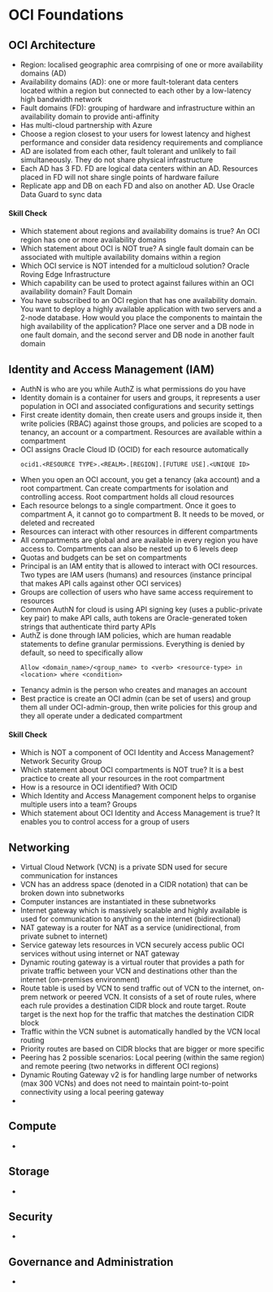 # OCI Foundations

## OCI Architecture
- Region: localised geographic area comrpising of one or more availability domains (AD)
- Availability domains (AD): one or more fault-tolerant data centers located within a region but connected to each other by a low-latency high bandwidth network
- Fault domains (FD): grouping of hardware and infrastructure within an availability domain to provide anti-affinity
- Has multi-cloud partnership with Azure
- Choose a region closest to your users for lowest latency and highest performance and consider data residency requirements and compliance
-  AD are isolated from each other, fault tolerant and unlikely to fail simultaneously. They do not share physical infrastructure
-  Each AD has 3 FD. FD are logical data centers within an AD. Resources placed in FD will not share single points of hardware failure
-  Replicate app and DB on each FD and also on another AD. Use Oracle Data Guard to sync data

#### Skill Check
- Which statement about regions and availability domains is true? An OCI region has one or more availability domains
- Which statement about OCI is NOT true? A single fault domain can be associated with multiple availability domains within a region
- Which OCI service is NOT intended for a multicloud solution? Oracle Roving Edge Infrastructure
- Which capability can be used to protect against failures within an OCI availability domain? Fault Domain
- You have subscribed to an OCI region that has one availability domain. You want to deploy a highly available application with two servers and a 2-node database. How would you place the components to maintain the high availability of the application? Place one server and a DB node in one fault domain, and the second server and DB node in another fault domain



## Identity and Access Management (IAM)
- AuthN is who are you while AuthZ is what permissions do you have
- Identity domain is a container for users and groups, it represents a user population in OCI and associated configurations and security settings
- First create identity domain, then create users and groups inside it, then write policies (RBAC) against those groups, and policies are scoped to a tenancy, an account or a compartment. Resources are available within a compartment
- OCI assigns Oracle Cloud ID (OCID) for each resource automatically
  ```
  ocid1.<RESOURCE TYPE>.<REALM>.[REGION].[FUTURE USE].<UNIQUE ID>
  ```
- When you open an OCI account, you get a tenancy (aka account) and a root compartment. Can create compartments for isolation and controlling access. Root compartment holds all cloud resources
- Each resource belongs to a single compartment. Once it goes to compartment A, it cannot go to compartment B. It needs to be moved, or deleted and recreated
- Resources can interact with other resources in different compartments
- All compartments are global and are available in every region you have access to. Compartments can also be nested up to 6 levels deep
- Quotas and budgets can be set on compartments
- Principal is an IAM entity that is allowed to interact with OCI resources. Two types are IAM users (humans) and resources (instance principal that makes API calls against other OCI services)
- Groups are collection of users who have same access requirement to resources
- Common AuthN for cloud is using API signing key (uses a public-private key pair) to make API calls, auth tokens are Oracle-generated token strings that authenticate third party APIs
- AuthZ is done through IAM policies, which are human readable statements to define granular permissions. Everything is denied by default, so need to specifically allow
  ```
  Allow <domain_name>/<group_name> to <verb> <resource-type> in <location> where <condition>
  ```
- Tenancy admin is the person who creates and manages an account
- Best practice is create an OCI admin (can be set of users) and group them all under OCI-admin-group, then write policies for this group and they all operate under a dedicated compartment


#### Skill Check
- Which is NOT a component of OCI Identity and Access Management? Network Security Group
- Which statement about OCI compartments is NOT true? It is a best practice to create all your resources in the root compartment
- How is a resource in OCI identified? With OCID
- Which Identity and Access Management component helps to organise multiple users into a team? Groups
- Which statement about OCI Identity and Access Management is true? It enables you to control access for a group of users
  


## Networking
- Virtual Cloud Network (VCN) is a private SDN used for secure communication for instances
- VCN has an address space (denoted in a CIDR notation) that can be broken down into subnetworks
- Computer instances are instantiated in these subnetworks
- Internet gateway which is massively scalable and highly available is used for communication to anything on the internet (bidirectional)
- NAT gateway is a router for NAT as a service (unidirectional, from private subnet to internet)
- Service gateway lets resources in VCN securely access public OCI services without using internet or NAT gateway
- Dynamic routing gateway is a virtual router that provides a path for private traffic between your VCN and destinations other than the internet (on-premises environment)
- Route table is used by VCN to send traffic out of VCN to the internet, on-prem network or peered VCN. It consists of a set of route rules, where each rule provides a destination CIDR block and route target. Route target is the next hop for the traffic that matches the destination CIDR block
- Traffic within the VCN subnet is automatically handled by the VCN local routing
- Priority routes are based on CIDR blocks that are bigger or more specific
- Peering has 2 possible scenarios: Local peering (within the same region) and remote peering (two networks in different OCI regions)
- Dynamic Routing Gateway v2 is for handling large number of networks (max 300 VCNs) and does not need to maintain point-to-point connectivity using a local peering gateway
- 


## Compute
- 


## Storage
- 


## Security
- 


## Governance and Administration
- 



